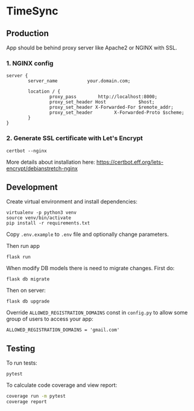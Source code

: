 # TimeSync

## Production

App should be behind proxy server like Apache2 or NGINX with SSL.

### 1. NGINX config

```
server {
        server_name           your.domain.com;

        location / {
                proxy_pass        http://localhost:8000;
                proxy_set_header Host            $host;
                proxy_set_header X-Forwarded-For $remote_addr;
                proxy_set_header        X-Forwarded-Proto $scheme;
        }
}
```

### 2. Generate SSL certificate with Let's Encrypt

```
certbot --nginx
```

More details about installation here: https://certbot.eff.org/lets-encrypt/debianstretch-nginx

## Development

Create virtual environment and install dependencies:

```
virtualenv -p python3 venv
source venv/bin/activate
pip install -r requirements.txt
```

Copy `.env.example` to `.env` file and optionally change parameters.

Then run app
```
flask run
```

When modify DB models there is need to migrate changes. First do:

```
flask db migrate
```

Then on server:

```
flask db upgrade
```

Override `ALLOWED_REGISTRATION_DOMAINS` const in `config.py` to allow some group of users to access your app:
```
ALLOWED_REGISTRATION_DOMAINS = 'gmail.com'
```

## Testing

To run tests:

```
pytest
```

To calculate code coverage and view report:

```bash
coverage run -m pytest
coverage report
```

